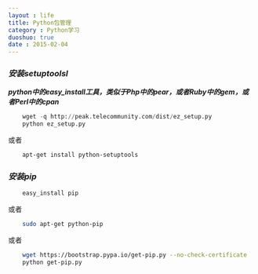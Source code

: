 ```yaml
---
layout : life
title: Python包管理
category : Python学习
duoshuo: true
date : 2015-02-04
---
```


<!-- more -->

### ***安装setuptoolsl***

***python中的easy_install工具，类似于Php中的pear，或者Ruby中的gem，或者Perl中的cpan***

```python
	wget -q http://peak.telecommunity.com/dist/ez_setup.py
	python ez_setup.py
```

或者

```sh
	apt-get install python-setuptools
```

### ***安装pip***

```sh
	easy_install pip
```

或者

```sh
	sudo apt-get python-pip
```

或者

```sh
    wget https://bootstrap.pypa.io/get-pip.py --no-check-certificate
    python get-pip.py
```
                  